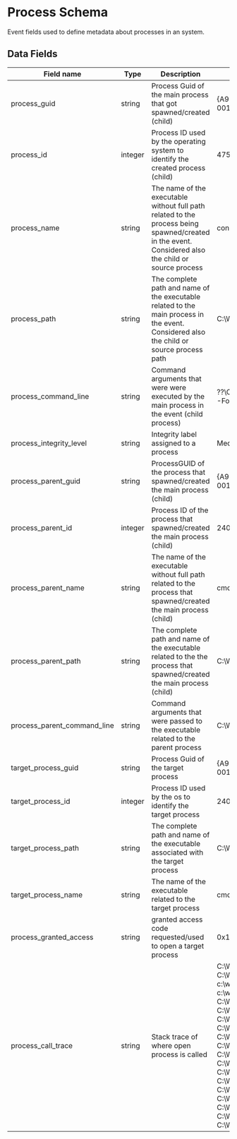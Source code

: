 # Process Schema

Event fields used to define metadata about processes in an system.

## Data Fields

| Field name | Type | Description | Sample Value |
|--------|---------|-------|-------|
|	process_guid	|	string	|	Process Guid of the main process that got spawned/created (child)	|	{A98268C1-9C2E-5ACD-0000-0010396CAB00}	|
|	process_id	|	integer	|	Process ID used by the operating system to identify the created process (child)	|	4756	|
|	process_name	|	string	|	The name of the executable without full path related to the process being spawned/created in the event. Considered also the child or source process	|	conhost.exe	|
| process_path | string | The complete path and name of the executable related to the main process in the event. Considered also the child or source process path | C:\Windows\System32\conhost.exe |
|	process_command_line	|	string	|	Command arguments that were were executed by the main process in the event (child process)	|	??\C:\WINDOWS\system32\conhost.exe 0xffffffff -ForceV1	|
|	process_integrity_level	|	string	|	Integrity label assigned to a process	|	Medium	|
|	process_parent_guid	|	string	|	ProcessGUID of the process that spawned/created the main process (child)	|	{A98268C1-9C2E-5ACD-0000-00100266AB00}	|
|	process_parent_id	|	integer	|	Process ID of the process that spawned/created the main process (child)	|	240	|
|	process_parent_name	|	string	|	The name of the executable without full path related to the process that spawned/created the main process (child)	|	cmd.exe	|
|	process_parent_path	|	string	|	The complete path and name of the executable related to the the process that spawned/created the main process (child)	|	C:\Windows\System32\cmd.exe	|
|	process_parent_command_line	|	string	|	Command arguments that were passed to the executable related to the parent process	|	C:\WINDOWS\system32\cmd.exe	|
|	target_process_guid	|	string	|	Process Guid of the target process	|	{A98268C1-9C2E-5ACD-0000-00100266AB00}	|
|	target_process_id	|	integer	|	Process ID used by the os to identify the target process	|	240	|
|	target_process_path	|	string	|	The complete path and name of the executable associated with the target process	|	C:\Windows\System32\cmd.exe	|
|	target_process_name	|	string	|	The name of the executable related to the target process	| cmd.exe |
|	process_granted_access	|	string	|	granted access code requested/used to open a target process	|	0x1000	|
|	process_call_trace	|	string	|	Stack trace of where open process is called	|	C:\WINDOWS\SYSTEM32\ntdll.dll+a0344 \| C:\WINDOWS\System32\KERNELBASE.dll+64794\| c:\windows\system32\lsm.dll+10e93\| c:\windows\system32\lsm.dll+f9ea\| C:\WINDOWS\System32\RPCRT4.dll+76d23\| C:\WINDOWS\System32\RPCRT4.dll+d9390\| C:\WINDOWS\System32\RPCRT4.dll+a81c\| C:\WINDOWS\System32\RPCRT4.dll+273b4\| C:\WINDOWS\System32\RPCRT4.dll+2654e\| C:\WINDOWS\System32\RPCRT4.dll+26cfb\| C:\WINDOWS\System32\RPCRT4.dll+3083f\| C:\WINDOWS\System32\RPCRT4.dll+313a6\| C:\WINDOWS\System32\RPCRT4.dll+2d12e\| C:\WINDOWS\System32\RPCRT4.dll+2e853\| C:\WINDOWS\System32\RPCRT4.dll+5cc68\| C:\WINDOWS\SYSTEM32\ntdll.dll+365ce\| C:\WINDOWS\SYSTEM32\ntdll.dll+34b46\| C:\WINDOWS\System32\KERNEL32.DLL+11fe4\| C:\WINDOWS\SYSTEM32\ntdll.dll+6efc1	|